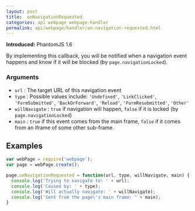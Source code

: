 ```yaml
---
layout: post
title:  onNavigationRequested
categories: api webpage webpage-handler
permalink: api/webpage/handler/on-navigation-requested.html
---
```


**Introduced:** PhantomJS 1.6

By implementing this callback, you will be notified when a navigation event happens and know if it will be blocked (by `page.navigationLocked`).

### Arguments

* `url`          : The target URL of this navigation event
* `type`         : Possible values include: `'Undefined'`, `'LinkClicked'`, `'FormSubmitted'`, `'BackOrForward'`, `'Reload'`, `'FormResubmitted'`, `'Other'`
* `willNavigate` : `true` if navigation will happen, `false` if it is locked (by `page.navigationLocked`)
* `main`         : `true` if this event comes from the main frame, `false` if it comes from an iframe of some other sub-frame.

## Examples

```javascript
var webPage = require('webpage');
var page = webPage.create();

page.onNavigationRequested = function(url, type, willNavigate, main) {
  console.log('Trying to navigate to: ' + url);
  console.log('Caused by: ' + type);
  console.log('Will actually navigate: ' + willNavigate);
  console.log('Sent from the page\'s main frame: ' + main);
}
```








